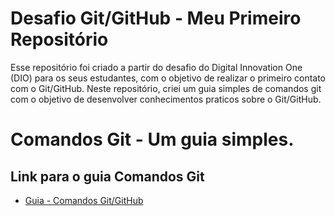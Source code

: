 # Desafio Git/GitHub - Meu Primeiro Repositório
Esse repositório foi criado a partir do desafio do Digital Innovation One (DIO) para os seus estudantes, com o objetivo de realizar o primeiro contato com o Git/GitHub.
Neste repositório, criei um guia simples de comandos git com o objetivo de desenvolver conhecimentos praticos sobre o Git/GitHub.

# Comandos Git - Um guia simples.
## Link para o guia Comandos Git 
- [Guia - Comandos Git/GitHub]()
